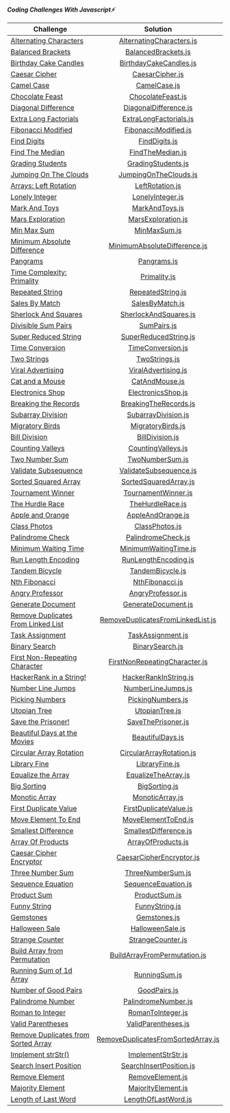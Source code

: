 ***Coding Challenges With Javascript⚡️***

| Challenge                                                                                                            |                                                              Solution                                                               |
|----------------------------------------------------------------------------------------------------------------------|:-----------------------------------------------------------------------------------------------------------------------------------:|
| [Alternating Characters](https://www.hackerrank.com/challenges/alternating-characters/problem?h_r=internal-search)   |           [AlternatingCharacters.js](https://github.com/esrasen9/algo-challenges-js/blob/master/AlternatingCharacters.js)           |
| [Balanced Brackets](https://www.hackerrank.com/challenges/balanced-brackets/problem?h_r=internal-search)             |                [BalancedBrackets.js](https://github.com/esrasen9/algo-challenges-js/blob/master/BalancedBrackets.js)                | 
| [Birthday Cake Candles](https://www.hackerrank.com/challenges/birthday-cake-candles/problem?h_r=internal-search)     |             [BirthdayCakeCandles.js](https://github.com/esrasen9/algo-challenges-js/blob/master/BirthdayCakeCandles.js)             |
| [Caesar Cipher](https://www.hackerrank.com/challenges/caesar-cipher-1/problem)                                       |                    [CaesarCipher.js](https://github.com/esrasen9/algo-challenges-js/blob/master/CaesarCipher.js)                    |
| [Camel Case](https://www.hackerrank.com/challenges/camelcase/problem)                                                |                       [CamelCase.js](https://github.com/esrasen9/algo-challenges-js/blob/master/CamelCase.js)                       |
| [Chocolate Feast](https://www.hackerrank.com/challenges/chocolate-feast/problem)                                     |                  [ChocolateFeast.js](https://github.com/esrasen9/algo-challenges-js/blob/master/ChocolateFeast.js)                  |
| [Diagonal Difference](https://www.hackerrank.com/challenges/diagonal-difference/problem)                             |              [DiagonalDifference.js](https://github.com/esrasen9/algo-challenges-js/blob/master/DiagonalDifference.js)              |
| [Extra Long Factorials](https://www.hackerrank.com/challenges/extra-long-factorials/problem)                         |             [ExtraLongFactorials.js](https://github.com/esrasen9/algo-challenges-js/blob/master/ExtraLongFactorials.js)             |
| [Fibonacci Modified](https://www.hackerrank.com/challenges/fibonacci-modified/problem)                               |               [FibonacciModified.js](https://github.com/esrasen9/algo-challenges-js/blob/master/FibonacciModified.js)               |
| [Find Digits](https://www.hackerrank.com/challenges/find-digits/problem)                                             |                      [FindDigits.js](https://github.com/esrasen9/algo-challenges-js/blob/master/FindDigits.js)                      |
| [Find The Median](https://www.hackerrank.com/challenges/find-the-median/problem)                                     |                   [FindTheMedian.js](https://github.com/esrasen9/algo-challenges-js/blob/master/FindTheMedian.js)                   |
| [Grading Students](https://www.hackerrank.com/challenges/three-month-preparation-kit-grading/problem)                |                 [GradingStudents.js](https://github.com/esrasen9/algo-challenges-js/blob/master/GradingStudents.js)                 |
| [Jumping On The Clouds](https://www.hackerrank.com/challenges/jumping-on-the-clouds/problem)                         |              [JumpingOnTheClouds.js](https://github.com/esrasen9/algo-challenges-js/blob/master/JumpingOnTheClouds.js)              |
| [Arrays: Left Rotation](https://www.hackerrank.com/challenges/ctci-array-left-rotation/problem)                      |                    [LeftRotation.js](https://github.com/esrasen9/algo-challenges-js/blob/master/LeftRotation.js)                    |
| [Lonely Integer](https://www.hackerrank.com/challenges/ctci-lonely-integer/problem)                                  |                   [LonelyInteger.js](https://github.com/esrasen9/algo-challenges-js/blob/master/LonelyInteger.js)                   |
| [Mark And Toys](https://www.hackerrank.com/challenges/mark-and-toys/problem)                                         |                     [MarkAndToys.js](https://github.com/esrasen9/algo-challenges-js/blob/master/MarkAndToys.js)                     |
| [Mars Exploration](https://www.hackerrank.com/challenges/mars-exploration/problem)                                   |                 [MarsExploration.js](https://github.com/esrasen9/algo-challenges-js/blob/master/MarsExploration.js)                 |
| [Min Max Sum](https://www.hackerrank.com/challenges/mini-max-sum/problem)                                            |                       [MinMaxSum.js](https://github.com/esrasen9/algo-challenges-js/blob/master/MinMaxSum.js)                       |
| [Minimum Absolute Difference](https://www.hackerrank.com/challenges/minimum-absolute-difference-in-an-array/problem) |       [MinimumAbsoluteDifference.js](https://github.com/esrasen9/algo-challenges-js/blob/master/MinimumAbsoluteDifference.js)       |
| [Pangrams](https://www.hackerrank.com/challenges/pangrams/problem)                                                   |                        [Pangrams.js](https://github.com/esrasen9/algo-challenges-js/blob/master/Pangrams.js)                        |
| [Time Complexity: Primality](https://www.hackerrank.com/challenges/ctci-big-o/problem)                               |                       [Primality.js](https://github.com/esrasen9/algo-challenges-js/blob/master/Primality.js)                       |
| [Repeated String](https://www.hackerrank.com/challenges/repeated-string/problem)                                     |                  [RepeatedString.js](https://github.com/esrasen9/algo-challenges-js/blob/master/RepeatedString.js)                  |
| [Sales By Match](https://www.hackerrank.com/challenges/sock-merchant/problem)                                        |                    [SalesByMatch.js](https://github.com/esrasen9/algo-challenges-js/blob/master/SalesByMatch.js)                    |
| [Sherlock And Squares](https://www.hackerrank.com/challenges/sherlock-and-squares/problem)                           |              [SherlockAndSquares.js](https://github.com/esrasen9/algo-challenges-js/blob/master/SherlockAndSquares.js)              |
| [Divisible Sum Pairs](https://www.hackerrank.com/challenges/divisible-sum-pairs/problem)                             |                        [SumPairs.js](https://github.com/esrasen9/algo-challenges-js/blob/master/SumPairs.js)                        |
| [Super Reduced String](https://www.hackerrank.com/challenges/reduced-string/problem)                                 |              [SuperReducedString.js](https://github.com/esrasen9/algo-challenges-js/blob/master/SuperReducedString.js)              |
| [Time Conversion](https://www.hackerrank.com/challenges/time-conversion/problem)                                     |                  [TimeConversion.js](https://github.com/esrasen9/algo-challenges-js/blob/master/TimeConversion.js)                  |
| [Two Strings](https://www.hackerrank.com/challenges/two-strings/problem)                                             |                      [TwoStrings.js](https://github.com/esrasen9/algo-challenges-js/blob/master/TwoStrings.js)                      |
| [Viral Advertising](https://www.hackerrank.com/challenges/strange-advertising/problem)                               |                [ViralAdvertising.js](https://github.com/esrasen9/algo-challenges-js/blob/master/ViralAdvertising.js)                |
| [Cat and a Mouse](https://www.hackerrank.com/challenges/cats-and-a-mouse/problem)                                    |                     [CatAndMouse.js](https://github.com/esrasen9/algo-challenges-js/blob/master/CatAndMouse.js)                     |
| [Electronics Shop](https://www.hackerrank.com/challenges/electronics-shop/problem)                                   |                 [ElectronicsShop.js](https://github.com/esrasen9/algo-challenges-js/blob/master/ElectronicsShop.js)                 |
| [Breaking the Records](https://www.hackerrank.com/challenges/breaking-best-and-worst-records/problem)                |              [BreakingTheRecords.js](https://github.com/esrasen9/algo-challenges-js/blob/master/BreakingTheRecords.js)              |
| [Subarray Division](https://www.hackerrank.com/challenges/the-birthday-bar/problem)                                  |                [SubarrayDivision.js](https://github.com/esrasen9/algo-challenges-js/blob/master/SubarrayDivision.js)                |
| [Migratory Birds](https://www.hackerrank.com/challenges/migratory-birds/problem)                                     |                  [MigratoryBirds.js](https://github.com/esrasen9/algo-challenges-js/blob/master/MigratoryBirds.js)                  |
| [Bill Division](https://www.hackerrank.com/challenges/bon-appetit/problem)                                           |                    [BillDivision.js](https://github.com/esrasen9/algo-challenges-js/blob/master/BillDivision.js)                    |
| [Counting Valleys](https://www.hackerrank.com/challenges/counting-valleys/problem)                                   |                 [CountingValleys.js](https://github.com/esrasen9/algo-challenges-js/blob/master/CountingValleys.js)                 |
| [Two Number Sum](https://www.algoexpert.io/questions/Two%20Number%20Sum)                                             |                    [TwoNumberSum.js](https://github.com/esrasen9/algo-challenges-js/blob/master/TwoNumberSum.js)                    |
| [Validate Subsequence](https://www.algoexpert.io/questions/Validate%20Subsequence)                                   |             [ValidateSubsequence.js](https://github.com/esrasen9/algo-challenges-js/blob/master/ValidateSubsequence.js)             |
| [Sorted Squared Array](https://www.algoexpert.io/questions/Sorted%20Squared%20Array)                                 |              [SortedSquaredArray.js](https://github.com/esrasen9/algo-challenges-js/blob/master/SortedSquaredArray.js)              |
| [Tournament Winner](https://www.algoexpert.io/questions/Tournament%20Winner)                                         |                [TournamentWinner.js](https://github.com/esrasen9/algo-challenges-js/blob/master/TournamentWinner.js)                |
| [The Hurdle Race](https://www.hackerrank.com/challenges/the-hurdle-race/problem)                                     |                   [TheHurdleRace.js](https://github.com/esrasen9/algo-challenges-js/blob/master/TheHurdleRace.js)                   |
| [Apple and Orange](https://www.hackerrank.com/challenges/apple-and-orange/problem)                                   |                  [AppleAndOrange.js](https://github.com/esrasen9/algo-challenges-js/blob/master/AppleAndOrange.js)                  |
| [Class Photos](https://www.algoexpert.io/questions/Class%20Photos)                                                   |                     [ClassPhotos.js](https://github.com/esrasen9/algo-challenges-js/blob/master/ClassPhotos.js)                     | 
| [Palindrome Check](https://www.algoexpert.io/questions/Palindrome%20Check)                                           |                 [PalindromeCheck.js](https://github.com/esrasen9/algo-challenges-js/blob/master/PalindromeCheck.js)                 |
| [Minimum Waiting Time](https://www.algoexpert.io/questions/Minimum%20Waiting%20Time)                                 |              [MinimumWaitingTime.js](https://github.com/esrasen9/algo-challenges-js/blob/master/MinimumWaitingTime.js)              |
| [Run Length Encoding](https://www.algoexpert.io/questions/Run-Length%20Encoding)                                     |               [RunLengthEncoding.js](https://github.com/esrasen9/algo-challenges-js/blob/master/RunLengthEncoding.js)               |
| [Tandem Bicycle](https://www.algoexpert.io/questions/Tandem%20Bicycle)                                               |                   [TandemBicycle.js](https://github.com/esrasen9/algo-challenges-js/blob/master/TandemBicycle.js)                   |
| [Nth Fibonacci](https://www.algoexpert.io/questions/Nth%20Fibonacci)                                                 |                    [NthFibonacci.js](https://github.com/esrasen9/algo-challenges-js/blob/master/NthFibonacci.js)                    |
| [Angry Professor](https://www.hackerrank.com/challenges/angry-professor/problem)                                     |                  [AngryProfessor.js](https://github.com/esrasen9/algo-challenges-js/blob/master/AngryProfessor.js)                  |
| [Generate Document](https://www.algoexpert.io/questions/Generate%20Document)                                         |                [GenerateDocument.js](https://github.com/esrasen9/algo-challenges-js/blob/master/GenerateDocument.js)                |
| [Remove Duplicates From Linked List](https://www.algoexpert.io/questions/Remove%20Duplicates%20From%20Linked%20List) |  [RemoveDuplicatesFromLinkedList.js](https://github.com/esrasen9/algo-challenges-js/blob/master/RemoveDuplicatesFromLinkedList.js)  |
| [Task Assignment](https://www.algoexpert.io/questions/Task%20Assignment)                                             |                  [TaskAssignment.js](https://github.com/esrasen9/algo-challenges-js/blob/master/TaskAssignment.js)                  |
| [Binary Search](https://www.algoexpert.io/questions/Binary%20Search)                                                 |                    [BinarySearch.js](https://github.com/esrasen9/algo-challenges-js/blob/master/BinarySearch.js)                    |
| [First Non-Repeating Character](https://www.algoexpert.io/questions/First%20Non-Repeating%20Character)               |      [FirstNonRepeatingCharacter.js](https://github.com/esrasen9/algo-challenges-js/blob/master/FirstNonRepeatingCharacter.js)      |
| [HackerRank in a String!](https://www.hackerrank.com/challenges/hackerrank-in-a-string/problem?isFullScreen=false)   |              [HackerRankInString.js](https://github.com/esrasen9/algo-challenges-js/blob/master/HackerRankInString.js)              |
| [Number Line Jumps](https://www.hackerrank.com/challenges/kangaroo/problem)                                          |                 [NumberLineJumps.js](https://github.com/esrasen9/algo-challenges-js/blob/master/NumberLineJumps.js)                 |
| [Picking Numbers](https://www.hackerrank.com/challenges/picking-numbers/problem?isFullScreen=false)                  |                  [PickingNumbers.js](https://github.com/esrasen9/algo-challenges-js/blob/master/PickingNumbers.js)                  |
| [Utopian Tree](https://www.hackerrank.com/challenges/utopian-tree/problem?isFullScreen=false)                        |                     [UtopianTree.js](https://github.com/esrasen9/algo-challenges-js/blob/master/UtopianTree.js)                     |
| [Save the Prisoner!](https://www.hackerrank.com/challenges/save-the-prisoner/problem?isFullScreen=false)             |                 [SaveThePrisoner.js](https://github.com/esrasen9/algo-challenges-js/blob/master/SaveThePrisoner.js)                 |
| [Beautiful Days at the Movies](https://www.hackerrank.com/challenges/beautiful-days-at-the-movies/problem)           |                   [BeautifulDays.js](https://github.com/esrasen9/algo-challenges-js/blob/master/BeautifulDays.js)                   |
| [Circular Array Rotation](https://www.hackerrank.com/challenges/circular-array-rotation/problem)                     |           [CircularArrayRotation.js](https://github.com/esrasen9/algo-challenges-js/blob/master/CircularArrayRotation.js)           |
| [Library Fine](https://www.hackerrank.com/challenges/library-fine/problem)                                           |                     [LibraryFine.js](https://github.com/esrasen9/algo-challenges-js/blob/master/LibraryFine.js)                     |
| [Equalize the Array](https://www.hackerrank.com/challenges/equality-in-a-array/problem)                              |                [EqualizeTheArray.js](https://github.com/esrasen9/algo-challenges-js/blob/master/EqualizeTheArray.js)                |
| [Big Sorting](https://www.hackerrank.com/challenges/big-sorting/problem)                                             |                      [BigSorting.js](https://github.com/esrasen9/algo-challenges-js/blob/master/BigSorting.js)                      |
| [Monotic Array](https://www.algoexpert.io/questions/Monotonic%20Array)                                               |                    [MonoticArray.js](https://github.com/esrasen9/algo-challenges-js/blob/master/MonoticArray.js)                    |
| [First Duplicate Value](https://www.algoexpert.io/questions/First%20Duplicate%20Value)                               |             [FirstDuplicateValue.js](https://github.com/esrasen9/algo-challenges-js/blob/master/FirstDuplicateValue.js)             |
| [Move Element To End](https://www.algoexpert.io/questions/Move%20Element%20To%20End)                                 |                [MoveElementToEnd.js](https://github.com/esrasen9/algo-challenges-js/blob/master/MoveElementToEnd.js)                |
| [Smallest Difference](https://www.algoexpert.io/questions/Smallest%20Difference)                                     |              [SmallestDifference.js](https://github.com/esrasen9/algo-challenges-js/blob/master/SmallestDifference.js)              |
| [Array Of Products](https://www.algoexpert.io/questions/Array%20Of%20Products)                                       |                 [ArrayOfProducts.js](https://github.com/esrasen9/algo-challenges-js/blob/master/ArrayOfProducts.js)                 |
| [Caesar Cipher Encryptor](https://www.algoexpert.io/questions/Caesar%20Cipher%20Encryptor)                           |           [CaesarCipherEncryptor.js](https://github.com/esrasen9/algo-challenges-js/blob/master/CaesarCipherEncryptor.js)           |
| [Three Number Sum](https://www.algoexpert.io/questions/Three%20Number%20Sum)                                         |                  [ThreeNumberSum.js](https://github.com/esrasen9/algo-challenges-js/blob/master/ThreeNumberSum.js)                  |
| [Sequence Equation](https://www.hackerrank.com/challenges/permutation-equation/problem)                              |                [SequenceEquation.js](https://github.com/esrasen9/algo-challenges-js/blob/master/SequenceEquation.js)                |
| [Product Sum](https://www.algoexpert.io/questions/Product%20Sum)                                                     |                      [ProductSum.js](https://github.com/esrasen9/algo-challenges-js/blob/master/ProductSum.js)                      |
| [Funny String](https://www.hackerrank.com/challenges/funny-string/problem)                                           |                     [FunnyString.js](https://github.com/esrasen9/algo-challenges-js/blob/master/FunnyString.js)                     |
| [Gemstones](https://www.hackerrank.com/challenges/gem-stones/problem)                                                |                       [Gemstones.js](https://github.com/esrasen9/algo-challenges-js/blob/master/Gemstones.js)                       |
| [Halloween Sale](https://www.hackerrank.com/challenges/halloween-sale/problem)                                       |                   [HalloweenSale.js](https://github.com/esrasen9/algo-challenges-js/blob/master/HalloweenSale.js)                   |
| [Strange Counter](https://www.hackerrank.com/challenges/strange-code/problem)                                        |                  [StrangeCounter.js](https://github.com/esrasen9/algo-challenges-js/blob/master/StrangeCounter.js)                  |
| [Build Array from Permutation](https://leetcode.com/problems/build-array-from-permutation/)                          |       [BuildArrayFromPermutation.js](https://github.com/esrasen9/algo-challenges-js/blob/master/BuildArrayFromPermutation.js)       |
| [Running Sum of 1d Array](https://leetcode.com/problems/running-sum-of-1d-array/)                                    |                      [RunningSum.js](https://github.com/esrasen9/algo-challenges-js/blob/master/RunningSum.js)                      |
| [Number of Good Pairs](https://leetcode.com/problems/number-of-good-pairs/)                                          |                       [GoodPairs.js](https://github.com/esrasen9/algo-challenges-js/blob/master/GoodPairs.js)                       |
| [Palindrome Number](https://leetcode.com/problems/palindrome-number/)                                                |                [PalindromeNumber.js](https://github.com/esrasen9/algo-challenges-js/blob/master/PalindromeNumber.js)                |
| [Roman to Integer](https://leetcode.com/problems/roman-to-integer/)                                                  |                  [RomanToInteger.js](https://github.com/esrasen9/algo-challenges-js/blob/master/RomanToInteger.js)                  |
| [Valid Parentheses](https://leetcode.com/problems/valid-parentheses/)                                                |                [ValidParentheses.js](https://github.com/esrasen9/algo-challenges-js/blob/master/ValidParentheses.js)                |
| [Remove Duplicates from Sorted Array](https://leetcode.com/problems/remove-duplicates-from-sorted-array)             | [RemoveDuplicatesFromSortedArray.js](https://github.com/esrasen9/algo-challenges-js/blob/master/RemoveDuplicatesFromSortedArray.js) |
| [Implement strStr()](https://leetcode.com/problems/implement-strstr)                                                 |                 [ImplementStrStr.js](https://github.com/esrasen9/algo-challenges-js/blob/master/ImplementStrStr.js)                 |
| [Search Insert Position](https://leetcode.com/problems/search-insert-position)                                       |            [SearchInsertPosition.js](https://github.com/esrasen9/algo-challenges-js/blob/master/SearchInsertPosition.js)            |
| [Remove Element](https://leetcode.com/problems/remove-element)                                                       |                   [RemoveElement.js](https://github.com/esrasen9/algo-challenges-js/blob/master/RemoveElement.js)                   |
| [Majority Element](https://leetcode.com/problems/majority-element/)                                                  |                 [MajorityElement.js](https://github.com/esrasen9/algo-challenges-js/blob/master/MajorityElement.js)                 |
| [Length of Last Word](https://leetcode.com/problems/length-of-last-word)                                             |                [LengthOfLastWord.js](https://github.com/esrasen9/algo-challenges-js/blob/master/LengthOfLastWord.js)                |